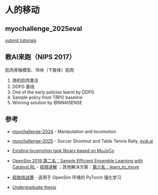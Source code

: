 # 人的移动

## myochallenge_2025eval

[submit tutorials](https://github.com/MyoHub/myochallenge_2025eval/blob/main/tutorials/GHaction_Submission.md)

## 教AI来跑（NIPS 2017）
肌肉骨骼模型、18块（下肢体）肌肉

1. 随机肌肉激活
2. DDPG 基线
3. One of the early policies learnt by DDPG
4. Sample policy from TRPO baseline
5. Winning solution by @NNAISENSE


## 参考

* [moychallenge-2024](https://sites.google.com/view/myosuite/myochallenge/myochallenge-2024) - Manipulation and locomotion

* [myochallenge-2025](https://sites.google.com/view/myosuite/myochallenge/myochallenge-2025) - Soccer Shootout and Table Tennis Rally, [eval.ai](https://eval.ai/web/challenges/challenge-page/2628/overview)

* [Existing locomotion task library based on MuJoCo](https://github.com/google-deepmind/dm_control/tree/main/dm_control/locomotion)

* [OpenSim 2019 第二名：Sample Efficient Ensemble Learning with Catalyst.RL](https://github.com/Scitator/run-skeleton-run-in-3d) - [视频讲解](https://www.youtube.com/watch?v=PprDcJHrFdg&t=4020s) ；其他解决方案：[第六名：learn_to_move](https://github.com/kamenbliznashki/learn_to_move)

* [假肢挑战赛](https://github.com/rwightman/pytorch-opensim-rl?tab=readme-ov-file) - 适用于 OpenSim 环境的 PyTorch 强化学习

* [Undergraduate thesis](https://github.com/OpenHUTB/sim/tree/master/pedestrian)